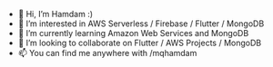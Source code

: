 - 👋 Hi, I’m Hamdam :)
- 👀 I’m interested in AWS Serverless / Firebase / Flutter / MongoDB 
- 🌱 I’m currently learning Amazon Web Services and MongoDB
- 💞️ I’m looking to collaborate on Flutter / AWS Projects / MongoDB
- 📫 You can find me anywhere with  /mqhamdam

<!---
mqhamdam/mqhamdam is a ✨ special ✨ repository because its `README.md` (this file) appears on your GitHub profile.
You can click the Preview link to take a look at your changes.
--->
